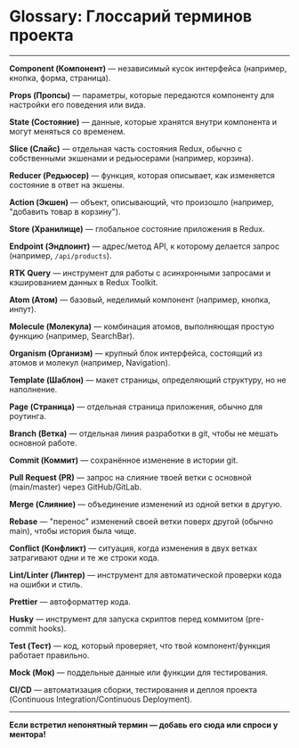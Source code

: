 # Glossary: Глоссарий терминов проекта

---

**Component (Компонент)** — независимый кусок интерфейса (например, кнопка, форма, страница).

**Props (Пропсы)** — параметры, которые передаются компоненту для настройки его поведения или вида.

**State (Состояние)** — данные, которые хранятся внутри компонента и могут меняться со временем.

**Slice (Слайс)** — отдельная часть состояния Redux, обычно с собственными экшенами и редьюсерами (например, корзина).

**Reducer (Редьюсер)** — функция, которая описывает, как изменяется состояние в ответ на экшены.

**Action (Экшен)** — объект, описывающий, что произошло (например, "добавить товар в корзину").

**Store (Хранилище)** — глобальное состояние приложения в Redux.

**Endpoint (Эндпоинт)** — адрес/метод API, к которому делается запрос (например, `/api/products`).

**RTK Query** — инструмент для работы с асинхронными запросами и кэшированием данных в Redux Toolkit.

**Atom (Атом)** — базовый, неделимый компонент (например, кнопка, инпут).

**Molecule (Молекула)** — комбинация атомов, выполняющая простую функцию (например, SearchBar).

**Organism (Организм)** — крупный блок интерфейса, состоящий из атомов и молекул (например, Navigation).

**Template (Шаблон)** — макет страницы, определяющий структуру, но не наполнение.

**Page (Страница)** — отдельная страница приложения, обычно для роутинга.

**Branch (Ветка)** — отдельная линия разработки в git, чтобы не мешать основной работе.

**Commit (Коммит)** — сохранённое изменение в истории git.

**Pull Request (PR)** — запрос на слияние твоей ветки с основной (main/master) через GitHub/GitLab.

**Merge (Слияние)** — объединение изменений из одной ветки в другую.

**Rebase** — "перенос" изменений своей ветки поверх другой (обычно main), чтобы история была чище.

**Conflict (Конфликт)** — ситуация, когда изменения в двух ветках затрагивают одни и те же строки кода.

**Lint/Linter (Линтер)** — инструмент для автоматической проверки кода на ошибки и стиль.

**Prettier** — автоформаттер кода.

**Husky** — инструмент для запуска скриптов перед коммитом (pre-commit hooks).

**Test (Тест)** — код, который проверяет, что твой компонент/функция работает правильно.

**Mock (Мок)** — поддельные данные или функции для тестирования.

**CI/CD** — автоматизация сборки, тестирования и деплоя проекта (Continuous Integration/Continuous Deployment).

---

**Если встретил непонятный термин — добавь его сюда или спроси у ментора!** 